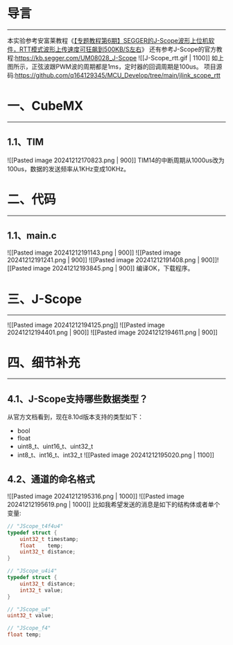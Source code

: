 # 导言
---
本实验参考安富莱教程《[【专题教程第6期】SEGGER的J-Scope波形上位机软件，RTT模式波形上传速度可狂飙到500KB/S左右](https://www.armbbs.cn/forum.php?mod=viewthread&tid=86881)》
还有参考J-Scope的官方教程:https://kb.segger.com/UM08028_J-Scope
![[J-Scope_rtt.gif | 1100]]
如上图所示，正弦波跟PWM波的周期都是1ms，定时器的回调周期是100us。
项目源码:https://github.com/q164129345/MCU_Develop/tree/main/jlink_scope_rtt

# 一、CubeMX
---
## 1.1、TIM
![[Pasted image 20241212170823.png | 900]]
TIM14的中断周期从1000us改为100us，数据的发送频率从1KHz变成10KHz。

# 二、代码
---
## 1.1、main.c
![[Pasted image 20241212191143.png | 900]]
![[Pasted image 20241212191241.png | 900]]
![[Pasted image 20241212191408.png | 900]]![[Pasted image 20241212193845.png | 900]]
编译OK，下载程序。

# 三、J-Scope
---
![[Pasted image 20241212194125.png]]
![[Pasted image 20241212194401.png | 900]]
![[Pasted image 20241212194611.png | 900]]
# 四、细节补充
---
## 4.1、J-Scope支持哪些数据类型？
从官方文档看到，现在8.10d版本支持的类型如下：
- bool
- float
- uint8_t、uint16_t、uint32_t
- int8_t、int16_t、int32_t
![[Pasted image 20241212195020.png | 1100]]

## 4.2、通道的命名格式
![[Pasted image 20241212195316.png | 1000]]
![[Pasted image 20241212195619.png | 1000]]
比如我希望发送的消息是如下的结构体或者单个变量:
```c
// "JScope_t4f4u4"
typedef struct {
	uint32_t timestamp;
	float    temp;
	uint32_t distance;
}

// "JScope_u4i4"
typedef struct {
	uint32_t distance;
	int32_t value;
}

// "JScope_u4"
uint32_t value; 

// "JScope_f4"
float temp;
```